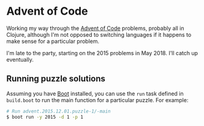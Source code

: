 # Advent of Code

Working my way through the [Advent of Code](http://adventofcode.com/) problems,
probably all in Clojure, although I'm not opposed to switching languages if it
happens to make sense for a particular problem.

I'm late to the party, starting on the 2015 problems in May 2018. I'll catch up
eventually.

## Running puzzle solutions

Assuming you have [Boot][boot-clj] installed, you can use the `run` task defined
in `build.boot` to run the main function for a particular puzzle. For example:

```bash
# Run advent.2015.12.01.puzzle-1/-main
$ boot run -y 2015 -d 1 -p 1
```

[boot-clj]: https://github.com/boot-clj/boot
